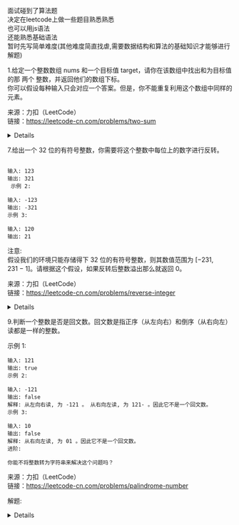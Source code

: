 面试碰到了算法题  
决定在leetcode上做一些题目熟悉熟悉  
也可以用js语法  
还能熟悉基础语法  
暂时先写简单难度(其他难度简直找虐,需要数据结构和算法的基础知识才能够进行解题)  

  
  
1.给定一个整数数组 nums 和一个目标值 target，请你在该数组中找出和为目标值的那 两个 整数，并返回他们的数组下标。  
你可以假设每种输入只会对应一个答案。但是，你不能重复利用这个数组中同样的元素。  
  
来源：力扣（LeetCode）  
链接：https://leetcode-cn.com/problems/two-sum  
  
<details>  
  
解题:  
1.遍历  
```
var twoSum = function(nums, target) {
    for(let i = 0; i < nums.length; i++) {
        for(let j = i + 1; j < nums.length ; j++) {
            if(nums[i] + nums[j] === target) {
                return [i,j];
            }
        }
    }
};  
```
188ms  
2.使用filter替代第一个for循环  
```
var twoSum = function(nums, target) {
    let i,j;
    nums.filter((num,index,nums) => {
        for(let k = index + 1,len = nums.length; k < len; k++) {
            if(num + nums[k] === target) {
                i = index;
                j = k;
                break;
            }
        }
    })
    return [i,j];
};
```
148ms  
  
其他解法不太看得懂,就这样吧先  

</details>  
  
7.给出一个 32 位的有符号整数，你需要将这个整数中每位上的数字进行反转。
```示例 1:

输入: 123
输出: 321
 示例 2:

输入: -123
输出: -321
示例 3:

输入: 120
输出: 21
```
注意:  
假设我们的环境只能存储得下 32 位的有符号整数，则其数值范围为 [−231,  231 − 1]。请根据这个假设，如果反转后整数溢出那么就返回 0。  
  
来源：力扣（LeetCode）  
链接：https://leetcode-cn.com/problems/reverse-integer  
  
<details>    
  
解题:  
转数组用数组reverse然后转回数字
```
var reverse = function(x) {
    let ans;
    let max = Math.pow(2,31);
    if(x < 0) {
        ans = Number.parseInt((-x).toString(10).split('').reverse().join(''));
        return (ans > max) ? 0: -ans;
    } else {
        ans = Number.parseInt(x.toString(10).split('').reverse().join(''));
        return (ans > max - 1) ? 0: ans;
    }
};
```
同样是暴力方法  
92ms  

</details> 


9.判断一个整数是否是回文数。回文数是指正序（从左向右）和倒序（从右向左）读都是一样的整数。  
  
示例 1:  
```
输入: 121
输出: true
示例 2:

输入: -121
输出: false
解释: 从左向右读, 为 -121 。 从右向左读, 为 121- 。因此它不是一个回文数。
示例 3:

输入: 10
输出: false
解释: 从右向左读, 为 01 。因此它不是一个回文数。
进阶:

你能不将整数转为字符串来解决这个问题吗？
```
来源：力扣（LeetCode）  
链接：https://leetcode-cn.com/problems/palindrome-number  

解题:  
<details>  
字符串法  
  
```
var isPalindrome = function(x) {
    if(x < 0) return false;
    if(x.toString(10).split('').reverse().join('') === x.toString(10)) {
        return true;
    } else {
        return false
    }
};
```  
  
  
  
</details>

